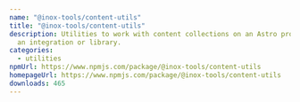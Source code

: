 ```yaml
---
name: "@inox-tools/content-utils"
title: "@inox-tools/content-utils"
description: Utilities to work with content collections on an Astro project from
  an integration or library.
categories:
  - utilities
npmUrl: https://www.npmjs.com/package/@inox-tools/content-utils
homepageUrl: https://www.npmjs.com/package/@inox-tools/content-utils
downloads: 465
---
```

